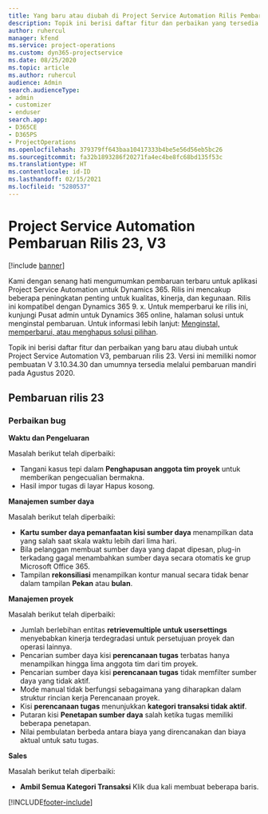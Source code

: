 ```yaml
---
title: Yang baru atau diubah di Project Service Automation Rilis Pembaruan 23, V3
description: Topik ini berisi daftar fitur dan perbaikan yang tersedia di Project Service Automation V3, pembaruan rilis 23, V3.
author: ruhercul
manager: kfend
ms.service: project-operations
ms.custom: dyn365-projectservice
ms.date: 08/25/2020
ms.topic: article
ms.author: ruhercul
audience: Admin
search.audienceType:
- admin
- customizer
- enduser
search.app:
- D365CE
- D365PS
- ProjectOperations
ms.openlocfilehash: 379379ff643baa10417333b4be5e56d56eb5bc26
ms.sourcegitcommit: fa32b1893286f20271fa4ec4be8fc68bd135f53c
ms.translationtype: HT
ms.contentlocale: id-ID
ms.lasthandoff: 02/15/2021
ms.locfileid: "5280537"
---
```

# <a name="project-service-automation-update-release-23-v3"></a>Project Service Automation Pembaruan Rilis 23, V3

[!include [banner](../includes/psa-now-project-operations.md)]

Kami dengan senang hati mengumumkan pembaruan terbaru untuk aplikasi Project Service Automation untuk Dynamics 365. Rilis ini mencakup beberapa peningkatan penting untuk kualitas, kinerja, dan kegunaan. Rilis ini kompatibel dengan Dynamics 365 9. x. Untuk memperbarui ke rilis ini, kunjungi Pusat admin untuk Dynamics 365 online, halaman solusi untuk menginstal pembaruan. Untuk informasi lebih lanjut: [Menginstal, memperbarui, atau menghapus solusi pilihan](https://docs.microsoft.com/power-platform/admin/install-remove-preferred-solution).

Topik ini berisi daftar fitur dan perbaikan yang baru atau diubah untuk Project Service Automation V3, pembaruan rilis 23. Versi ini memiliki nomor pembuatan V 3.10.34.30 dan umumnya tersedia melalui pembaruan mandiri pada Agustus 2020.

## <a name="update-release-23"></a>Pembaruan rilis 23

### <a name="bug-fixes"></a>Perbaikan bug

**Waktu dan Pengeluaran**

Masalah berikut telah diperbaiki:
- Tangani kasus tepi dalam **Penghapusan anggota tim proyek** untuk memberikan pengecualian bermakna.
- Hasil impor tugas di layar Hapus kosong.

**Manajemen sumber daya**

Masalah berikut telah diperbaiki:

- **Kartu sumber daya pemanfaatan kisi sumber daya** menampilkan data yang salah saat skala waktu lebih dari lima hari.
- Bila pelanggan membuat sumber daya yang dapat dipesan, plug-in terkadang gagal menambahkan sumber daya secara otomatis ke grup Microsoft Office 365.
- Tampilan **rekonsiliasi** menampilkan kontur manual secara tidak benar dalam tampilan **Pekan** atau **bulan**.

**Manajemen proyek**

Masalah berikut telah diperbaiki:

- Jumlah berlebihan entitas **retrievemultiple untuk usersettings** menyebabkan kinerja terdegradasi untuk persetujuan proyek dan operasi lainnya.
- Pencarian sumber daya kisi **perencanaan tugas** terbatas hanya menampilkan hingga lima anggota tim dari tim proyek. 
- Pencarian sumber daya kisi **perencanaan tugas** tidak memfilter sumber daya yang tidak aktif.
- Mode manual tidak berfungsi sebagaimana yang diharapkan dalam struktur rincian kerja Perencanaan proyek.
- Kisi **perencanaan tugas** menunjukkan **kategori transaksi tidak aktif**.
- Putaran kisi **Penetapan sumber daya** salah ketika tugas memiliki beberapa penetapan.
- Nilai pembulatan berbeda antara biaya yang direncanakan dan biaya aktual untuk satu tugas.

**Sales**

Masalah berikut telah diperbaiki:

- **Ambil Semua Kategori Transaksi** Klik dua kali membuat beberapa baris.


[!INCLUDE[footer-include](../includes/footer-banner.md)]